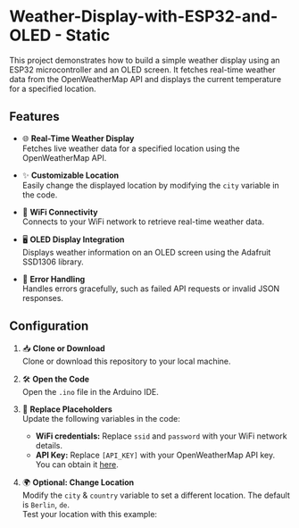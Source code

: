 # Weather-Display-with-ESP32-and-OLED - Static

This project demonstrates how to build a simple weather display using an ESP32 microcontroller and an OLED screen. It fetches real-time weather data from the OpenWeatherMap API and displays the current temperature for a specified location.

## Features  
- 🌐 **Real-Time Weather Display**  
  Fetches live weather data for a specified location using the OpenWeatherMap API.  

- ✨ **Customizable Location**  
  Easily change the displayed location by modifying the `city` variable in the code.  

- 📶 **WiFi Connectivity**  
  Connects to your WiFi network to retrieve real-time weather data.  

- 🖥️ **OLED Display Integration**  
  Displays weather information on an OLED screen using the Adafruit SSD1306 library.  

- 🚨 **Error Handling**  
  Handles errors gracefully, such as failed API requests or invalid JSON responses.

## Configuration  

1. 📥 **Clone or Download**  
   Clone or download this repository to your local machine.  

2. 🛠️ **Open the Code**  
   Open the `.ino` file in the Arduino IDE.  

3. 🔧 **Replace Placeholders**  
   Update the following variables in the code:  
   - **WiFi credentials:** Replace `ssid` and `password` with your WiFi network details.  
   - **API Key:** Replace `[API_KEY]` with your OpenWeatherMap API key. You can obtain it [here](https://home.openweathermap.org/users/sign_up).  

4. 🌍 **Optional: Change Location**  
   Modify the `city` & `country` variable to set a different location. The default is `Berlin`, `de`.  
   Test your location with this example:  
